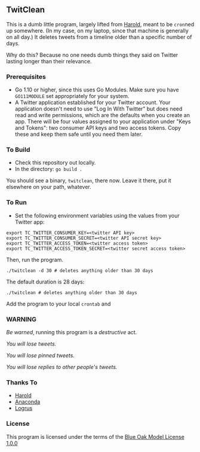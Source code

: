 ## TwitClean

This is a dumb little program, largely lifted from [Harold](https://github.com/adamdrake/harold), meant to be `cron`ned up somewhere. (In my case, on my laptop, since that machine is generally on all day.) It deletes tweets from a timeline older than a specific number of days.

Why do this? Because no one needs dumb things they said on Twitter lasting longer than their relevance.

### Prerequisites

- Go 1.10 or higher, since this uses Go Modules. Make sure you have `GO111MODULE` set appropriately for your system.
- A Twitter application established for your Twitter account. Your application doesn't need to use "Log In With Twitter" but does need read and write permissions, which are the defaults when you create an app. There will be four values assigned to your application under "Keys and Tokens": two consumer API keys and two access tokens. Copy these and keep them safe until you need them later.

### To Build

- Check this repository out locally.
- In the directory: `go build .`

You should see a binary, `twitclean`, there now. Leave it there, put it elsewhere on your path, whatever.

### To Run

- Set the following environment variables using the values from your Twitter app:

```shell
export TC_TWITTER_CONSUMER_KEY=<twitter API key>
export TC_TWITTER_CONSUMER_SECRET=<twitter API secret key>
export TC_TWITTER_ACCESS_TOKEN=<twitter access token>
export TC_TWITTER_ACCESS_TOKEN_SECRET=<twitter secret access token>
```

Then, run the program.  

```
./twitclean -d 30 # deletes anything older than 30 days
```

The default duration is 28 days:

```
./twitclean # deletes anything older than 30 days
```

Add the program to your local `crontab` and 

### WARNING

*Be warned*, running this program is a *destructive* act. 

*You will lose tweets.*

*You will lose pinned tweets.*

*You will lose replies to other people's tweets.*

### Thanks To

- [Harold](https://github.com/adamdrake/harold)
- [Anaconda](https://github.com/ChimeraCoder/anaconda)
- [Logrus](https://github.com/sirupsen/logrus)

### License

This program is licensed under the terms of the [Blue Oak Model License 1.0.0](https://blueoakcouncil.org/license/1.0.0)
